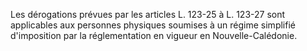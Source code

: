   
Les dérogations prévues par les articles L. 123-25 à L. 123-27 sont applicables aux personnes physiques soumises à un régime simplifié d'imposition par la réglementation en vigueur en Nouvelle-Calédonie.  

  
